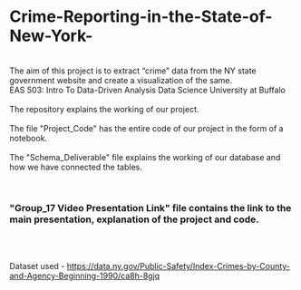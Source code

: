 # Crime-Reporting-in-the-State-of-New-York-
<br> The aim of this project is to extract “crime” data from the NY state government website and create a visualization of the same. </br>
EAS 503: Intro To Data-Driven Analysis Data Science University at Buffalo </br>
<br> The repository explains the working of our project. </br>
<br> The file "Project_Code" has the entire code of our project in the form of a notebook.</br>
<br> The "Schema_Deliverable" file explains the working of our database and how we have connected the tables. </br>


<br> <h3> "Group_17 Video Presentation Link" file contains the link to the main presentation, explanation of the project and code. </h3></br>

<br> Dataset used - https://data.ny.gov/Public-Safety/Index-Crimes-by-County-and-Agency-Beginning-1990/ca8h-8gjq </br>
